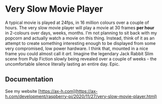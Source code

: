 # Very Slow Movie Player

A typical movie is played at 24fps, in 16 million colours over a couple of hours.
The very slow movie player will play a movie at 30 frames **per hour** in 2-colours over days, weeks, months.
I'm not planning to sit back with my popcorn and actually watch a movie on this thing. 
Instead, think of it as an attempt to create something interesting enough to be displayed from some very compromised, low power hardware.
I think that, mounted in a nice frame you could almost call it *art*.
Imagine the legendary Jack Rabbit Slim scene from Pulp Fiction slowly being revealed over a couple of weeks - the
uncomfortable silence literally lasting an entire day. Epic.

## Documentation

See my website [https://ax-h.com](https://ax-h.com/development/raspberry-pi/2020/11/27/very-slow-movie-player.html)